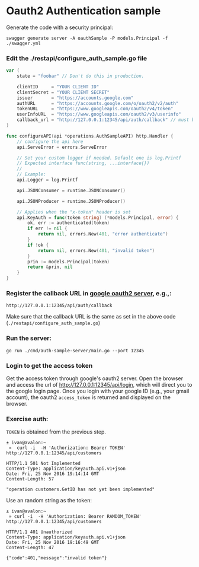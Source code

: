 # Oauth2 Authentication sample

Generate the code with a security principal:

```shell
swagger generate server -A oauthSample -P models.Principal -f ./swagger.yml
```

### Edit the ./restapi/configure_auth_sample.go file

```go
var (
	state = "foobar" // Don't do this in production.

	clientID     = "YOUR CLIENT ID"
	clientSecret = "YOUR CLIENT SECRET"
	issuer       = "https://accounts.google.com"
	authURL      = "https://accounts.google.com/o/oauth2/v2/auth"
	tokenURL     = "https://www.googleapis.com/oauth2/v4/token"
	userInfoURL  = "https://www.googleapis.com/oauth2/v3/userinfo"
	callback_url = "http://127.0.0.1:12345/api/auth/callback" // must be registered with google API credential
)

func configureAPI(api *operations.AuthSampleAPI) http.Handler {
	// configure the api here
	api.ServeError = errors.ServeError

	// Set your custom logger if needed. Default one is log.Printf
	// Expected interface func(string, ...interface{})
	//
	// Example:
	api.Logger = log.Printf

	api.JSONConsumer = runtime.JSONConsumer()

	api.JSONProducer = runtime.JSONProducer()

	// Applies when the "x-token" header is set
	api.KeyAuth = func(token string) (*models.Principal, error) {
		ok, err := authenticated(token)
		if err != nil {
			return nil, errors.New(401, "error authenticate")
		}
		if !ok {
			return nil, errors.New(401, "invalid token")
		}
		prin := models.Principal(token)
		return &prin, nil
	}
}
```

### Register the callback URL in [google oauth2 server][google_credential], e.g.,:

```
http://127.0.0.1:12345/api/auth/callback
```
Make sure that the callback URL is the same as set in the above code (``./restapi/configure_auth_sample.go``)

### Run the server:

```shell
go run ./cmd/auth-sample-server/main.go --port 12345
```

### Login to get the access token

Get the access token through google's oauth2 server. Open the browser and access the url of http://127.0.0.1:12345/api/login, which will direct you to the google login page. Once you login with your google ID (e.g., your gmail account), the oauth2 ``access_token`` is returned and displayed on the browser.

### Exercise auth:

``TOKEN`` is obtained from the previous step.

```shellsession
± ivan@avalon:~  
 »  curl -i  -H 'Authorization: Bearer TOKEN' http://127.0.0.1:12345/api/customers
```
```http
HTTP/1.1 501 Not Implemented
Content-Type: application/keyauth.api.v1+json
Date: Fri, 25 Nov 2016 19:14:14 GMT
Content-Length: 57

"operation customers.GetID has not yet been implemented"
```

Use an random string as the token:

```shellsession
± ivan@avalon:~  
 » curl -i  -H 'Authorization: Bearer RAMDOM_TOKEN' http://127.0.0.1:12345/api/customers
```
```http
HTTP/1.1 401 Unauthorized
Content-Type: application/keyauth.api.v1+json
Date: Fri, 25 Nov 2016 19:16:49 GMT
Content-Length: 47

{"code":401,"message":"invalid token"}       
```

[google_credential]: https://console.cloud.google.com/apis/credentials/
